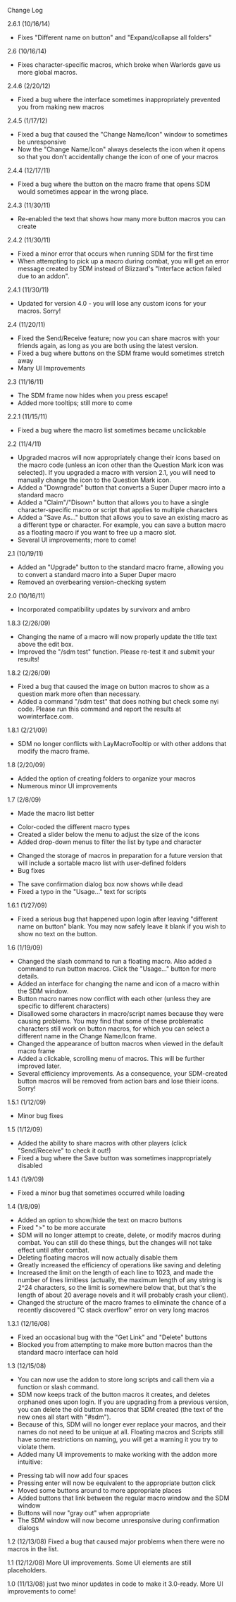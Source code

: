 Change Log

2.6.1 (10/16/14)
* Fixes "Different name on button" and "Expand/collapse all folders"

2.6 (10/16/14)
* Fixes character-specific macros, which broke when Warlords gave us more global macros.

2.4.6 (2/20/12)
* Fixed a bug where the interface sometimes inappropriately prevented you from making new macros

2.4.5 (1/17/12)
* Fixed a bug that caused the "Change Name/Icon" window to sometimes be unresponsive
* Now the "Change Name/Icon" always deselects the icon when it opens so that you don't accidentally change the icon of one of your macros

2.4.4 (12/17/11)
* Fixed a bug where the button on the macro frame that opens SDM would sometimes appear in the wrong place.

2.4.3 (11/30/11)
* Re-enabled the text that shows how many more button macros you can create

2.4.2 (11/30/11)
* Fixed a minor error that occurs when running SDM for the first time
* When attempting to pick up a macro during combat, you will get an error message created by SDM instead of Blizzard's "Interface action failed due to an addon".

2.4.1 (11/30/11)
* Updated for version 4.0 - you will lose any custom icons for your macros.  Sorry!

2.4 (11/20/11)
* Fixed the Send/Receive feature; now you can share macros with your friends again, as long as you are both using the latest version.
* Fixed a bug where buttons on the SDM frame would sometimes stretch away
* Many UI Improvements

2.3 (11/16/11)
* The SDM frame now hides when you press escape!
* Added more tooltips; still more to come

2.2.1 (11/15/11)
* Fixed a bug where the macro list sometimes became unclickable

2.2 (11/4/11)
* Upgraded macros will now appropriately change their icons based on the macro code (unless an icon other than the Question Mark icon was selected).  If you upgraded a macro with version 2.1, you will need to manually change the icon to the Question Mark icon.
* Added a "Downgrade" button that converts a Super Duper macro into a standard macro
* Added a "Claim"/"Disown" button that allows you to have a single character-specific macro or script that applies to multiple characters
* Added a "Save As..." button that allows you to save an existing macro as a different type or character.  For example, you can save a button macro as a floating macro if you want to free up a macro slot.
* Several UI improvements; more to come!

2.1 (10/19/11)
* Added an "Upgrade" button to the standard macro frame, allowing you to convert a standard macro into a Super Duper macro
* Removed an overbearing version-checking system

2.0 (10/16/11)
* Incorporated compatibility updates by survivorx and ambro

1.8.3 (2/26/09)
* Changing the name of a macro will now properly update the title text above the edit box.
* Improved the "/sdm test" function.  Please re-test it and submit your results!

1.8.2 (2/26/09)
* Fixed a bug that caused the image on button macros to show as a question mark more often than necessary.
* Added a command "/sdm test" that does nothing but check some nyi code.  Please run this command and report the results at wowinterface.com.

1.8.1 (2/21/09)
* SDM no longer conflicts with LayMacroTooltip or with other addons that modify the macro frame.

1.8 (2/20/09)
* Added the option of creating folders to organize your macros
* Numerous minor UI improvements

1.7 (2/8/09)
* Made the macro list better
 - Color-coded the different macro types
 - Created a slider below the menu to adjust the size of the icons
 - Added drop-down menus to filter the list by type and character
* Changed the storage of macros in preparation for a future version that will include a sortable macro list with user-defined folders
* Bug fixes
 - The save confirmation dialog box now shows while dead
 - Fixed a typo in the "Usage..." text for scripts

1.6.1 (1/27/09)
* Fixed a serious bug that happened upon login after leaving "different name on button" blank.  You may now safely leave it blank if you wish to show no text on the button.

1.6 (1/19/09)
* Changed the slash command to run a floating macro.  Also added a command to run button macros.  Click the "Usage..." button for more details.
* Added an interface for changing the name and icon of a macro within the SDM window.
* Button macro names now conflict with each other (unless they are specific to different characters)
* Disallowed some characters in macro/script names because they were causing problems.  You may find that some of these problematic characters still work on button macros, for which you can select a different name in the Change Name/Icon frame.
* Changed the appearance of button macros when viewed in the default macro frame
* Added a clickable, scrolling menu of macros.  This will be further improved later.
* Several efficiency improvements.  As a consequence, your SDM-created button macros will be removed from action bars and lose thieir icons.  Sorry!

1.5.1 (1/12/09)
* Minor bug fixes

1.5 (1/12/09)
* Added the ability to share macros with other players (click "Send/Receive" to check it out!)
* Fixed a bug where the Save button was sometimes inappropriately disabled

1.4.1 (1/9/09)
* Fixed a minor bug that sometimes occurred while loading

1.4 (1/8/09)
* Added an option to show/hide the text on macro buttons
* Fixed ">" to be more accurate
* SDM will no longer attempt to create, delete, or modify macros during combat.  You can still do these things, but the changes will not take effect until after combat.
* Deleting floating macros will now actually disable them
* Greatly increased the efficiency of operations like saving and deleting
* Increased the limit on the length of each line to 1023, and made the number of lines limitless (actually, the maximum length of any string is 2^24 characters, so the limit is somewhere below that, but that's the length of about 20 average novels and it will probably crash your client).
* Changed the structure of the macro frames to eliminate the chance of a recently discovered "C stack overflow" error on very long macros

1.3.1 (12/16/08)
* Fixed an occasional bug with the "Get Link" and "Delete" buttons
* Blocked you from attempting to make more button macros than the standard macro interface can hold

1.3 (12/15/08)
* You can now use the addon to store long scripts and call them via a function or slash command.
* SDM now keeps track of the button macros it creates, and deletes orphaned ones upon login. If you are upgrading from a previous version, you can delete the old button macros that SDM created (the text of the new ones all start with "#sdm").
* Because of this, SDM will no longer ever replace your macros, and their names do not need to be unique at all.  Floating macros and Scripts still have some restrictions on naming, you will get a warning it you try to violate them.
* Added many UI improvements to make working with the addon more intuitive:
 - Pressing tab will now add four spaces
 - Pressing enter will now be equivalent to the appropriate button click
 - Moved some buttons around to more appropriate places
 - Added buttons that link between the regular macro window and the SDM window
 - Buttons will now "gray out" when appropriate
 - The SDM window will now become unresponsive during confirmation dialogs

1.2 (12/13/08)
Fixed a bug that caused major problems when there were no macros in the list.

1.1 (12/12/08)
More UI improvements. Some UI elements are still placeholders.

1.0 (11/13/08)
just two minor updates in code to make it 3.0-ready. More UI improvements to come!